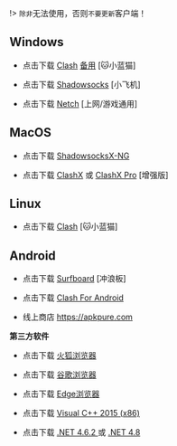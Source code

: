 !> `除非`无法使用，否则`不要更新`客户端！

## Windows

* 点击下载 <a href="media/win/clash.exe" target="_blank">Clash</a> <a href="https://github.com/Fndroid/clash_for_windows_pkg" target="_blank">备用</a> [🐱小蓝猫]

* 点击下载 <a href="media/win/win.zip" target="_blank">Shadowsocks</a> [小飞机]

* 点击下载 <a href="media/win/netch.zip" target="_blank">Netch</a> [上网/游戏通用]

## MacOS

* 点击下载 <a href="media/mac/ShadowsocksX-NG.dmg" target="_blank">ShadowsocksX-NG</a>

* 点击下载 <a href="media/mac/ClashX.dmg" target="_blank">ClashX</a> 或 <a href="https://install.appcenter.ms/users/clashx/apps/clashx-pro/distribution_groups/public" target="_blank">ClashX Pro</a> [增强版]

## Linux

* 点击下载 <a href="media/linux/clash.zip" target="_blank">Clash</a> [🐱小蓝猫]

## Android

* 点击下载 <a href="media/android/sfb.apk" target="_blank">Surfboard</a> [冲浪板]

* 点击下载 <a href="media/android/cfa.apk" target="_blank">Clash For Android</a>

* 线上商店  <a href="https://apkpure.com/cn" target="_blank">https://apkpure.com</a>

**第三方软件**

* 点击下载 <a href="https://www.mozilla.org/zh-CN/firefox/new/" target="_blank">火狐浏览器</a>

* 点击下载 <a href="https://www.google.cn/chrome/" target="_blank">谷歌浏览器</a>

* 点击下载 <a href="https://www.microsoft.com/zh-cn/edge" target="_blank">Edge浏览器</a>

* 点击下载 [Visual C++ 2015 (x86)](https://download.microsoft.com/download/6/A/A/6AA4EDFF-645B-48C5-81CC-ED5963AEAD48/vc_redist.x86.exe)

* 点击下载 [.NET 4.6.2 ](https://download.visualstudio.microsoft.com/download/pr/8e396c75-4d0d-41d3-aea8-848babc2736a/80b431456d8866ebe053eb8b81a168b3/ndp462-kb3151800-x86-x64-allos-enu.exe) 或 [.NET 4.8 ](https://download.visualstudio.microsoft.com/download/pr/2d6bb6b2-226a-4baa-bdec-798822606ff1/8494001c276a4b96804cde7829c04d7f/ndp48-x86-x64-allos-enu.exe)